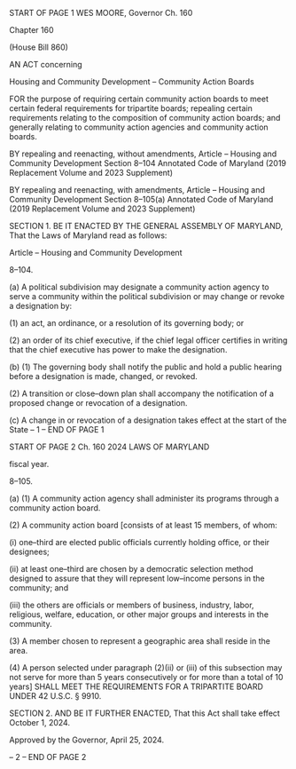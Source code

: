START OF PAGE 1
WES MOORE, Governor Ch. 160

Chapter 160

(House Bill 860)

AN ACT concerning

Housing and Community Development – Community Action Boards

FOR the purpose of requiring certain community action boards to meet certain federal
requirements for tripartite boards; repealing certain requirements relating to the
composition of community action boards; and generally relating to community action
agencies and community action boards.

BY repealing and reenacting, without amendments,
Article – Housing and Community Development
Section 8–104
Annotated Code of Maryland
(2019 Replacement Volume and 2023 Supplement)

BY repealing and reenacting, with amendments,
Article – Housing and Community Development
Section 8–105(a)
Annotated Code of Maryland
(2019 Replacement Volume and 2023 Supplement)

SECTION 1. BE IT ENACTED BY THE GENERAL ASSEMBLY OF MARYLAND,
That the Laws of Maryland read as follows:

Article – Housing and Community Development

8–104.

(a) A political subdivision may designate a community action agency to serve a
community within the political subdivision or may change or revoke a designation by:

(1) an act, an ordinance, or a resolution of its governing body; or

(2) an order of its chief executive, if the chief legal officer certifies in writing
that the chief executive has power to make the designation.

(b) (1) The governing body shall notify the public and hold a public hearing
before a designation is made, changed, or revoked.

(2) A transition or close–down plan shall accompany the notification of a
proposed change or revocation of a designation.

(c) A change in or revocation of a designation takes effect at the start of the State
– 1 –
END OF PAGE 1

START OF PAGE 2
Ch. 160 2024 LAWS OF MARYLAND

fiscal year.

8–105.

(a) (1) A community action agency shall administer its programs through a
community action board.

(2) A community action board [consists of at least 15 members, of whom:

(i) one–third are elected public officials currently holding office, or
their designees;

(ii) at least one–third are chosen by a democratic selection method
designed to assure that they will represent low–income persons in the community; and

(iii) the others are officials or members of business, industry, labor,
religious, welfare, education, or other major groups and interests in the community.

(3) A member chosen to represent a geographic area shall reside in the
area.

(4) A person selected under paragraph (2)(ii) or (iii) of this subsection may
not serve for more than 5 years consecutively or for more than a total of 10 years] SHALL
MEET THE REQUIREMENTS FOR A TRIPARTITE BOARD UNDER 42 U.S.C. § 9910.

SECTION 2. AND BE IT FURTHER ENACTED, That this Act shall take effect
October 1, 2024.

Approved by the Governor, April 25, 2024.

– 2 –
END OF PAGE 2